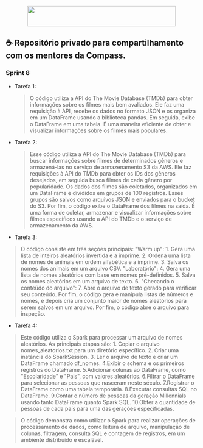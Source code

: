 <p align="center">
<img width="390" height="53" src="https://compasso.ninja/interno/images/CompassoUOL_Positivo_2021.png">
</p>

## ☕ Repositório privado para compartilhamento com os mentores da Compass.

### Sprint 8

* Tarefa 1:
  > O código utiliza a API do The Movie Database (TMDb) para obter informações sobre os filmes mais bem avaliados. Ele faz uma requisição à API, recebe os dados no formato JSON e os organiza em um DataFrame usando a biblioteca pandas. Em seguida, exibe o DataFrame em uma tabela. É uma maneira eficiente de obter e visualizar informações sobre os filmes mais populares.

* Tarefa 2:
  > Esse código utiliza a API do The Movie Database (TMDb) para buscar informações sobre filmes de determinados gêneros e armazená-las no serviço de armazenamento S3 da AWS. Ele faz requisições à API do TMDb para obter os IDs dos gêneros desejados, em seguida busca filmes de cada gênero por popularidade. Os dados dos filmes são coletados, organizados em um DataFrame e divididos em grupos de 100 registros. Esses grupos são salvos como arquivos JSON e enviados para o bucket do S3. Por fim, o código exibe o DataFrame dos filmes na saída. É uma forma de coletar, armazenar e visualizar informações sobre filmes específicos usando a API do TMDb e o serviço de armazenamento da AWS.

* Tarefa 3:
> O código consiste em três seções principais:
> "Warm up":
    1. Gera uma lista de inteiros aleatórios invertida e a imprime.
    2. Ordena uma lista de nomes de animais em ordem alfabética e a imprime.
    3. Salva os nomes dos animais em um arquivo CSV.
> "Laboratório":
    4. Gera uma lista de nomes aleatórios com base em nomes pré-definidos.
    5. Salva os nomes aleatórios em um arquivo de texto.
    6. "Checando o conteúdo do arquivo":
    7. Abre o arquivo de texto gerado para verificar seu conteúdo.
> Por fim, o código gera e manipula listas de números e nomes, e depois cria um conjunto maior de nomes aleatórios para serem salvos em um arquivo. Por fim, o código abre o arquivo para inspeção.

* Tarefa 4:
> Este código utiliza o Spark para processar um arquivo de nomes aleatórios. As principais etapas são:
    1. Copiar o arquivo nomes_aleatorios.txt para um diretório específico.
    2. Criar uma instância do SparkSession.
    3. Ler o arquivo de texto e criar um DataFrame chamado df_nomes.
    4.Exibir o schema e os primeiros registros do DataFrame.
    5.Adicionar colunas ao DataFrame, como "Escolaridade" e "Pais", com valores aleatórios.
    6.Filtrar o DataFrame para selecionar as pessoas que nasceram neste século.
    7.Registrar o DataFrame como uma tabela temporária.
    8.Executar consultas SQL no DataFrame.
    9.Contar o número de pessoas da geração Millennials usando tanto DataFrame quanto Spark SQL.
    10.Obter a quantidade de pessoas de cada país para uma das gerações especificadas.

>O código demonstra como utilizar o Spark para realizar operações de processamento de dados, como leitura de arquivo, manipulação de colunas, filtragem, consulta SQL e contagem de registros, em um ambiente distribuído e escalável.
  